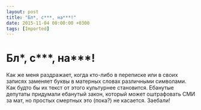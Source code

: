 ```yaml
---
layout: post
title: "Бл*, с***, на***!"
date: 2015-11-04 00:00:00 +0300
tags: [Imported]
---
```

# Бл*, с***, на***!

Как же меня раздражает, когда кто-либо в переписке или в своих записях заменяет буквы в матерных словах различными символами. Как будто бы их текст от этого культурнее становится. Ебанутые депутаты придумали ебанутый закон, который может оштрафовать СМИ за мат, но простых смертных это (пока?) не касается. Заебали!